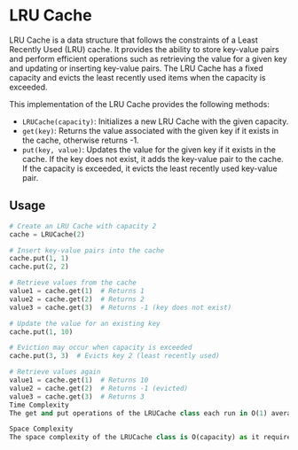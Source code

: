# LRU Cache

LRU Cache is a data structure that follows the constraints of a Least Recently Used (LRU) cache. It provides the ability to store key-value pairs and perform efficient operations such as retrieving the value for a given key and updating or inserting key-value pairs. The LRU Cache has a fixed capacity and evicts the least recently used items when the capacity is exceeded.

This implementation of the LRU Cache provides the following methods:

- `LRUCache(capacity)`: Initializes a new LRU Cache with the given capacity.
- `get(key)`: Returns the value associated with the given key if it exists in the cache, otherwise returns -1.
- `put(key, value)`: Updates the value for the given key if it exists in the cache. If the key does not exist, it adds the key-value pair to the cache. If the capacity is exceeded, it evicts the least recently used key-value pair.

## Usage

```python
# Create an LRU Cache with capacity 2
cache = LRUCache(2)

# Insert key-value pairs into the cache
cache.put(1, 1)
cache.put(2, 2)

# Retrieve values from the cache
value1 = cache.get(1)  # Returns 1
value2 = cache.get(2)  # Returns 2
value3 = cache.get(3)  # Returns -1 (key does not exist)

# Update the value for an existing key
cache.put(1, 10)

# Eviction may occur when capacity is exceeded
cache.put(3, 3)  # Evicts key 2 (least recently used)

# Retrieve values again
value1 = cache.get(1)  # Returns 10
value2 = cache.get(2)  # Returns -1 (evicted)
value3 = cache.get(3)  # Returns 3
Time Complexity
The get and put operations of the LRUCache class each run in O(1) average time complexity, providing efficient access to the cache.

Space Complexity
The space complexity of the LRUCache class is O(capacity) as it requires additional space to store the key-value pairs and maintain the linked list structure.

